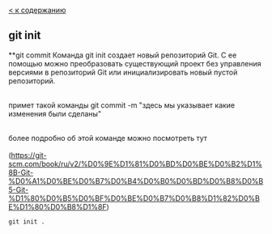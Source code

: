 [< к содержанию](./readme.md)

## git init

**git commit Команда git init создает новый репозиторий Git. С ее помощью можно преобразовать существующий проект без управления версиями в репозиторий Git или инициализировать новый пустой репозиторий. </br> </br>

примет такой команды git commit -m "здесь мы указывает какие изменения были сделаны" </br> </br>

более подробно об этой команде можно посмотреть тут </br> </br>
(https://git-scm.com/book/ru/v2/%D0%9E%D1%81%D0%BD%D0%BE%D0%B2%D1%8B-Git-%D0%A1%D0%BE%D0%B7%D0%B4%D0%B0%D0%BD%D0%B8%D0%B5-Git-%D1%80%D0%B5%D0%BF%D0%BE%D0%B7%D0%B8%D1%82%D0%BE%D1%80%D0%B8%D1%8F)


```bash=
git init .
``` 